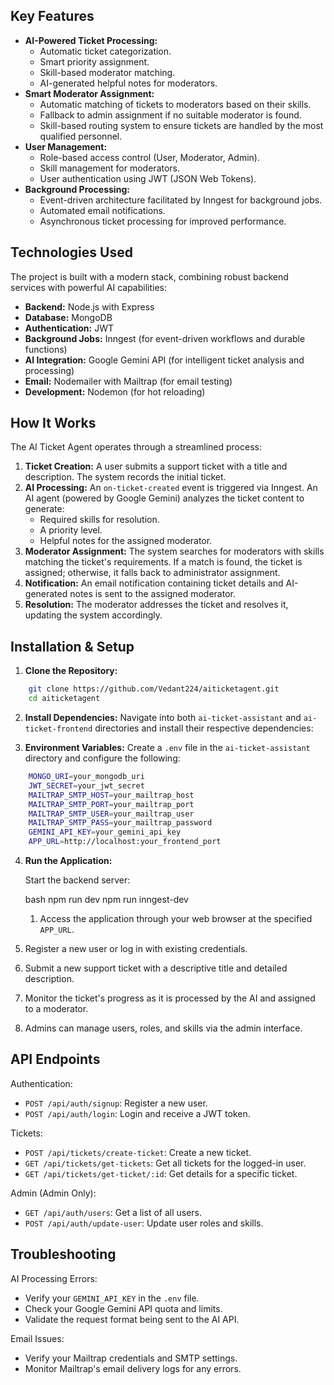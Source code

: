 ## Key Features

- **AI-Powered Ticket Processing:**
  - Automatic ticket categorization.
  - Smart priority assignment.
  - Skill-based moderator matching.
  - AI-generated helpful notes for moderators.
- **Smart Moderator Assignment:**
  - Automatic matching of tickets to moderators based on their skills.
  - Fallback to admin assignment if no suitable moderator is found.
  - Skill-based routing system to ensure tickets are handled by the most qualified personnel.
- **User Management:**
  - Role-based access control (User, Moderator, Admin).
  - Skill management for moderators.
  - User authentication using JWT (JSON Web Tokens).
- **Background Processing:**
  - Event-driven architecture facilitated by Inngest for background jobs.
  - Automated email notifications.
  - Asynchronous ticket processing for improved performance.

## Technologies Used

The project is built with a modern stack, combining robust backend services with powerful AI capabilities:

- **Backend:** Node.js with Express
- **Database:** MongoDB
- **Authentication:** JWT
- **Background Jobs:** Inngest (for event-driven workflows and durable functions)
- **AI Integration:** Google Gemini API (for intelligent ticket analysis and processing)
- **Email:** Nodemailer with Mailtrap (for email testing)
- **Development:** Nodemon (for hot reloading)

## How It Works

The AI Ticket Agent operates through a streamlined process:

1.  **Ticket Creation:** A user submits a support ticket with a title and description. The system records the initial ticket.
2.  **AI Processing:** An `on-ticket-created` event is triggered via Inngest. An AI agent (powered by Google Gemini) analyzes the ticket content to generate:
    - Required skills for resolution.
    - A priority level.
    - Helpful notes for the assigned moderator.
3.  **Moderator Assignment:** The system searches for moderators with skills matching the ticket's requirements. If a match is found, the ticket is assigned; otherwise, it falls back to administrator assignment.
4.  **Notification:** An email notification containing ticket details and AI-generated notes is sent to the assigned moderator.
5.  **Resolution:** The moderator addresses the ticket and resolves it, updating the system accordingly.

## Installation & Setup

1.  **Clone the Repository:**

```bash
    git clone https://github.com/Vedant224/aiticketagent.git
    cd aiticketagent
```
  2.  **Install Dependencies:** Navigate into both `ai-ticket-assistant` and `ai-ticket-frontend` directories and install their respective dependencies:

  3.  **Environment Variables:** Create a `.env` file in the `ai-ticket-assistant` directory and configure the following:

```bash
    MONGO_URI=your_mongodb_uri
    JWT_SECRET=your_jwt_secret
    MAILTRAP_SMTP_HOST=your_mailtrap_host
    MAILTRAP_SMTP_PORT=your_mailtrap_port
    MAILTRAP_SMTP_USER=your_mailtrap_user
    MAILTRAP_SMTP_PASS=your_mailtrap_password
    GEMINI_API_KEY=your_gemini_api_key
    APP_URL=http://localhost:your_frontend_port
```

4.  **Run the Application:**

    Start the backend server:

    bash
    npm run dev
    npm run inngest-dev
    1.  Access the application through your web browser at the specified `APP_URL`.
2.  Register a new user or log in with existing credentials.
3.  Submit a new support ticket with a descriptive title and detailed description.
4.  Monitor the ticket's progress as it is processed by the AI and assigned to a moderator.
5.  Admins can manage users, roles, and skills via the admin interface.

## API Endpoints


Authentication:

- `POST /api/auth/signup`: Register a new user.
- `POST /api/auth/login`: Login and receive a JWT token.

Tickets:

- `POST /api/tickets/create-ticket`: Create a new ticket.
- `GET /api/tickets/get-tickets`: Get all tickets for the logged-in user.
- `GET /api/tickets/get-ticket/:id`: Get details for a specific ticket.

Admin (Admin Only):

- `GET /api/auth/users`: Get a list of all users.
- `POST /api/auth/update-user`: Update user roles and skills.



## Troubleshooting

AI Processing Errors:

- Verify your `GEMINI_API_KEY` in the `.env` file.
- Check your Google Gemini API quota and limits.
- Validate the request format being sent to the AI API.

Email Issues:

- Verify your Mailtrap credentials and SMTP settings.
- Monitor Mailtrap's email delivery logs for any errors.